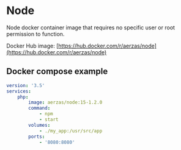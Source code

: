 # Node

Node docker container image that requires no specific user or root permission to function.

Docker Hub image: [https://hub.docker.com/r/aerzas/node](https://hub.docker.com/r/aerzas/node)

## Docker compose example

```yaml
version: '3.5'
services:
    php:
        image: aerzas/node:15-1.2.0
        command:
            - npm
            - start
        volumes:
            - ./my_app:/usr/src/app
        ports:
            - '8080:8080'
```
